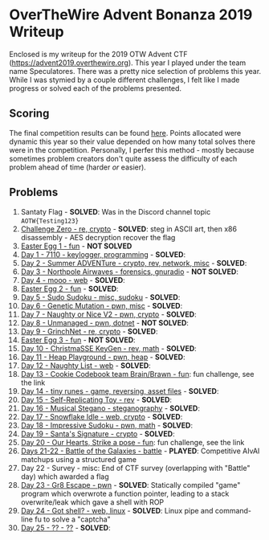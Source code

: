 # OverTheWire Advent Bonanza 2019 Writeup

Enclosed is my writeup for the 2019 OTW Advent CTF (https://advent2019.overthewire.org). This year I played under the team name Speculatores. There was a pretty nice selection of problems this year. While I was stymied by a couple different challenges, I felt like I made progress or solved each of the problems presented.

## Scoring

The final competition results can be found [here](https://advent2019.overthewire.org/dashboard/scoreboard/). Points allocated were dynamic this year so their value depended on how many total solves there were in the competition. Personally, I perfer this method - mostly because sometimes problem creators don't quite assess the difficulty of each problem ahead of time (harder _or_ easier).

## Problems

1. Santaty Flag - __SOLVED__: Was in the Discord channel topic `AOTW{Testing123}`
2. [Challenge Zero - re, crypto](./day0_challenge_zero.md) - __SOLVED__: steg in ASCII art, then x86 disassembly - AES decryption recover the flag
3. [Easter Egg 1 - fun](./easter_egg1.md) - __NOT SOLVED__
4. [Day 1 - 7110 - keylogger, programming](./day1_7110.md) - __SOLVED__: 
5. [Day 2 - Summer ADVENTure - crypto, rev, network, misc](./day2_summer_adventure.md) - __SOLVED__: 
6. [Day 3 - Northpole Airwaves - forensics, gnuradio](./day3_northpole_airwaves.md) - __NOT SOLVED__: 
7. [Day 4 - mooo - web](./day4_mooo.md) - __SOLVED__:
8. [Easter Egg 2 - fun](./easter_egg2.md) - __SOLVED__: 
9. [Day 5 - Sudo Sudoku - misc, sudoku](./day5_sudo_sudoku.md) - __SOLVED__: 
10. [Day 6 - Genetic Mutation - pwn, misc](./day6_genetic_mutation.md) - __SOLVED__: 
11. [Day 7 - Naughty or Nice V2 - pwn, crypto](./day7_naughty_or_nice_v2.md) - __SOLVED__: 
12. [Day 8 - Unmanaged - pwn, dotnet](./day8_unmanaged.md) - __NOT SOLVED__: 
13. [Day 9 - GrinchNet - re, crypto](./day9_grinchnet.md) - __SOLVED__: 
14. [Easter Egg 3 - fun](./easter_egg3.md) - __NOT SOLVED__: 
15. [Day 10 - ChristmaSSE KeyGen - rev, math](./day10_christmasse_keygen.md) - __SOLVED__: 
16. [Day 11 - Heap Playground - pwn, heap](./day11_heap_playground.md) - __SOLVED__: 
17. [Day 12 - Naughty List - web](./day12_naughty_list.md) - __SOLVED__: 
18. [Day 13 - Cookie Codebook team Brain/Brawn - fun](https://github.com/OverTheWireOrg/advent2019-cookiescodebook): fun challenge, see the link
19. [Day 14 - tiny runes - game, reversing, asset files](./day14_tiny_runes.md) - __SOLVED__: 
20. [Day 15 - Self-Replicating Toy - rev](./day15_self_replicating_toy.md) - __SOLVED__: 
21. [Day 16 - Musical Stegano - steganography](./day16_musical_stegano.md) - __SOLVED__: 
22. [Day 17 - Snowflake Idle - web, crypto](./day17_snowflake_idle.md) - __SOLVED__: 
23. [Day 18 - Impressive Sudoku - pwn, math](./day18_impressive_sudoku.md) - __SOLVED__: 
24. [Day 19 - Santa's Signature - crypto](./day19_santas_signature.md) - __SOLVED__: 
25. [Day 20 - Our Hearts, Strike a pose - fun](https://github.com/OverTheWireOrg/advent2019-strikeapose): fun challenge, see the link
26. [Days 21-22 - Battle of the Galaxies - battle](./day21_battle.md) - __PLAYED__: Competitive AIvAI matchups using a structured game
27. Day 22 - Survey - misc: End of CTF survey (overlapping with "Battle" day) which awarded a flag 
28. [Day 23 - Gr8 Escape - pwn](./day23_gr8_escape.md) - __SOLVED__: Statically compiled "game" program which overwrote a function pointer, leading to a stack overwrite/leak which gave a shell with ROP
29. [Day 24 - Got shell? - web, linux](./day24_got_shell.md) - __SOLVED__: Linux pipe and command-line fu to solve a "captcha"
30. [Day 25 - ?? - ??](./day25.md) - __SOLVED__: 

